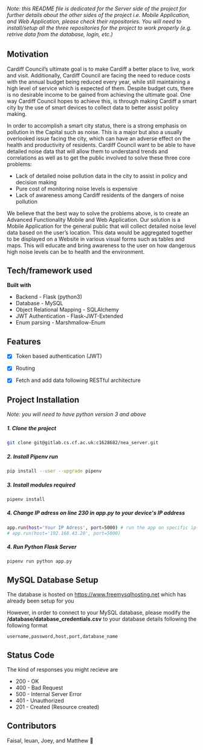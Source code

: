 ###### Note: this README file is dedicated for the Server side of the project for further details about the other sides of the project i.e. Mobile Application, and Web Application, please check their repositories. You will need to install/setup all the three repositories for the project to work properly (e.g. retrive data from the database, login, etc.)

## Motivation

Cardiff Council’s ultimate goal is to make Cardiff a better place to live, work and visit. Additionally, Cardiff Council are facing the need to reduce costs with the annual budget being reduced every year, while still maintaining a high level of service which is expected of them. Despite budget cuts, there is no desirable income to be gained from achieving the ultimate goal.
One way Cardiff Council hopes to achieve this, is through making Cardiff a smart city by the use of smart devices to collect data to better assist policy making.

In order to accomplish a smart city status, there is a strong emphasis on pollution in the Capital such as noise.
This is a major but also a usually overlooked issue facing the city, which can have an adverse effect on the health and productivity of residents. 
Cardiff Council want to be able to have detailed noise data that will allow them to understand trends and correlations as well as to get the public involved to solve these three core problems:

- Lack of detailed noise pollution data in the city to assist in policy and decision making
- Pure cost of monitoring noise levels is expensive
- Lack of awareness among Cardiff residents of the dangers of noise pollution

We believe that the best way to solve the problems above, is to create an Advanced Functionality Mobile and Web Application.
Our solution is a Mobile Application for the general public that will collect detailed noise level data based on the user’s location. This data would be aggregated together to be displayed on a Website in various visual forms such as tables and maps. This will educate and bring awareness to the user on how dangerous high noise levels can be to health and the environment.


## Tech/framework used

**Built with**

* Backend - Flask (python3)
* Database - MySQL
* Object Relational Mapping - SQLAlchemy
* JWT Authentication - Flask-JWT-Extended
* Enum parsing - Marshmallow-Enum

## Features

- [x] Token based authentication (JWT)
- [x] Routing
- [x] Fetch and add data following RESTful architecture



## Project Installation
*Note: you will need to have python version 3 and above*  

##### 1. Clone the project

```bash
git clone git@gitlab.cs.cf.ac.uk:c1628682/nea_server.git
```

##### 2. Install Pipenv run
```bash
pip install --user --upgrade pipenv
```

##### 3. Install modules required
```bash
pipenv install
```

##### 4. Change IP adress on line 230 in app.py to your device's IP address
```bash
app.run(host='Your IP Adress', port=5000) # run the app on specific ip address.
# app.run(host='192.168.43.20', port=5000)
```

##### 4. Run Python Flask Server
```
pipenv run python app.py
```


## MySQL Database Setup

The database is hosted on
https://www.freemysqlhosting.net which has already been setup for you

However, in order to connect to your MySQL database, please modify the **/database/database_credentials.csv** to your database details following the following format


```
username,password,host,port,database_name
```




## Status Code

The kind of responses you might recieve are
- 200 - OK
- 400 - Bad Request
- 500 - Internal Server Error
- 401 - Unauthorized
- 201 - Created (Resource created)



## Contributors
Faisal, Ieuan, Joey, and Matthew 🎉

